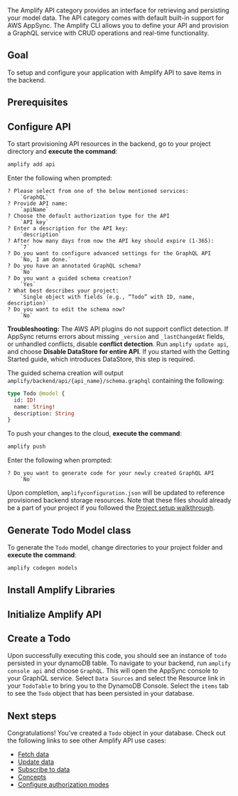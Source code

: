 The Amplify API category provides an interface for retrieving and persisting your model data. The API category comes with default built-in support for AWS AppSync. The Amplify CLI allows you to define your API and provision a GraphQL service with CRUD operations and real-time functionality. 

## Goal

To setup and configure your application with Amplify API to save items in the backend.

## Prerequisites

<inline-fragment platform="ios" src="~/lib/graphqlapi/fragments/ios/getting-started/10_preReq.md"></inline-fragment>
<inline-fragment platform="android" src="~/lib/graphqlapi/fragments/android/getting-started/10_preReq.md"></inline-fragment>
<inline-fragment platform="flutter" src="~/lib/graphqlapi/fragments/flutter/getting-started/10_preReq.md"></inline-fragment>

## Configure API

To start provisioning API resources in the backend, go to your project directory and **execute the command**:

```bash
amplify add api
```

Enter the following when prompted:
```console
? Please select from one of the below mentioned services: 
    `GraphQL`
? Provide API name: 
    `apiName`
? Choose the default authorization type for the API 
    `API key`
? Enter a description for the API key:
    `description`
? After how many days from now the API key should expire (1-365): 
    `7`
? Do you want to configure advanced settings for the GraphQL API 
    `No, I am done.`
? Do you have an annotated GraphQL schema? 
    `No`
? Do you want a guided schema creation? 
    `Yes`
? What best describes your project: 
    `Single object with fields (e.g., “Todo” with ID, name, description)`
? Do you want to edit the schema now? 
    `No`
```

<amplify-callout warning>

**Troubleshooting:** The AWS API plugins do not support conflict detection. If AppSync returns errors about missing `_version` and `_lastChangedAt` fields, or unhandled conflicts, disable **conflict detection**. Run `amplify update api`, and choose **Disable DataStore for entire API**.  If you started with the Getting Started guide, which introduces DataStore, this step is required.

</amplify-callout>

The guided schema creation will output `amplify/backend/api/{api_name}/schema.graphql` containing the following:
```graphql
type Todo @model {
  id: ID!
  name: String!
  description: String
}
```

To push your changes to the cloud, **execute the command**:

```bash
amplify push
```

Enter the following when prompted:
```console
? Do you want to generate code for your newly created GraphQL API 
    `No`
```

Upon completion, `amplifyconfiguration.json` will be updated to reference provisioned backend storage resources.  Note that these files should already be a part of your project if you followed the [Project setup walkthrough](~/lib/project-setup/create-application.md).

## Generate Todo Model class

To generate the `Todo` model, change directories to your project folder and **execute the command**:

```bash
amplify codegen models
```

<inline-fragment platform="ios" src="~/lib/graphqlapi/fragments/ios/getting-started/40_codegen.md"></inline-fragment>
<inline-fragment platform="android" src="~/lib/graphqlapi/fragments/android/getting-started/40_codegen.md"></inline-fragment>
<inline-fragment platform="flutter" src="~/lib/graphqlapi/fragments/flutter/getting-started/40_codegen.md"></inline-fragment>

## Install Amplify Libraries

<inline-fragment platform="ios" src="~/lib/graphqlapi/fragments/ios/getting-started/20_installLib.md"></inline-fragment>
<inline-fragment platform="android" src="~/lib/graphqlapi/fragments/android/getting-started/20_installLib.md"></inline-fragment>
<inline-fragment platform="flutter" src="~/lib/graphqlapi/fragments/flutter/getting-started/20_installLib.md"></inline-fragment>

## Initialize Amplify API

<inline-fragment platform="ios" src="~/lib/graphqlapi/fragments/ios/getting-started/30_initapi.md"></inline-fragment>
<inline-fragment platform="android" src="~/lib/graphqlapi/fragments/android/getting-started/30_initapi.md"></inline-fragment>
<inline-fragment platform="flutter" src="~/lib/graphqlapi/fragments/flutter/getting-started/30_initapi.md"></inline-fragment>

## Create a Todo

<inline-fragment platform="ios" src="~/lib/graphqlapi/fragments/ios/getting-started/50_createtodo.md"></inline-fragment>
<inline-fragment platform="android" src="~/lib/graphqlapi/fragments/android/getting-started/50_createtodo.md"></inline-fragment>
<inline-fragment platform="flutter" src="~/lib/graphqlapi/fragments/flutter/getting-started/50_createtodo.md"></inline-fragment>

Upon successfully executing this code, you should see an instance of `todo` persisted in your dynamoDB table. To navigate to your backend, run `amplify console api` and choose `GraphQL`. This will open the AppSync console to your GraphQL service. Select `Data Sources` and select the Resource link in your `TodoTable` to bring you to the DynamoDB Console. Select the `items` tab to see the `Todo` object that has been persisted in your database.

## Next steps

Congratulations! You've created a `Todo` object in your database. Check out the following links to see other Amplify API use cases:

* [Fetch data](~/lib/graphqlapi/query-data.md)
* [Update data](~/lib/graphqlapi/mutate-data.md)
* [Subscribe to data](~/lib/graphqlapi/subscribe-data.md)
* [Concepts](~/lib/graphqlapi/concepts.md)
* [Configure authorization modes](~/lib/graphqlapi/authz.md)

<!-- TODO: * [Authorizing API calls with Cognito User Pool] -->
